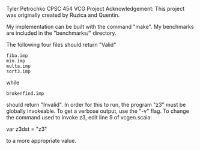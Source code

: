 Tyler Petrochko
CPSC 454 VCG Project
Acknowledgement: This project was originally created by Ruzica and Quentin.

My implementation can be built with the command "make". My benchmarks are
included in the "benchmarks/" directory.

The following four files should return "Valid"

    fiba.imp
    min.imp
    multa.imp
    sort3.imp

while

    brokenfind.imp

should return "Invalid". In order for this to run, the program "z3" must be
globally invokeable. To get a verbose output, use the "-v" flag. To change
the command used to invoke z3, edit line 9 of vcgen.scala:

  var z3dst = "z3"

to a more appropriate value.




